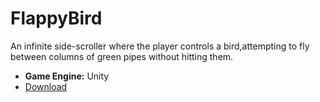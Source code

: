 # FlappyBird
An infinite side-scroller where the player controls a bird,attempting to fly between columns of green pipes without hitting them.
- **Game Engine:** Unity
- [Download](https://github.com/sfiras15/FlappyBird/archive/refs/heads/main.zip)
